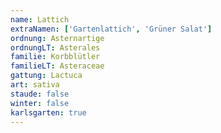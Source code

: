 ```yaml
---
name: Lattich
extraNamen: ['Gartenlattich', 'Grüner Salat']
ordnung: Asternartige
ordnungLT: Asterales
familie: Korbblütler
familieLT: Asteraceae
gattung: Lactuca
art: sativa
staude: false
winter: false
karlsgarten: true
---
```

